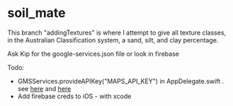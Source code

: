 # soil_mate

This branch "addingTextures" is where I attempt to give all texture classes, in the
Australian Classification system, a sand, silt, and clay percentage.

Ask Kip for the google-services.json file or look in firebase

Todo:

- GMSServices.provideAPIKey("MAPS_API_KEY") in AppDelegate.swift . see [here](http://jtdz-solenoids.com/stackoverflow_/questions/57575973/hide-google-maps-api-key-from-source-control-in-a-flutter-app) and [here](https://stackoverflow.com/questions/53789449/google-maps-for-flutter-ios-swift-setup)
- Add firebase creds to iOS - with xcode